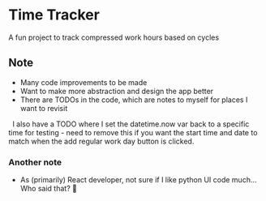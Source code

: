 # Time Tracker
A fun project to track compressed work hours based on cycles

## Note
- Many code improvements to be made
- Want to make more abstraction and design the app better
- There are TODOs in the code, which are notes to myself for places I want to revisit

&nbsp; I also have a TODO where I set the datetime.now var back to a specific time for testing - need to remove this if you want the start time and date to match when the add regular work day button is clicked.


### Another note
- As (primarily) React developer, not sure if I like python UI code much... Who said that? 👀
